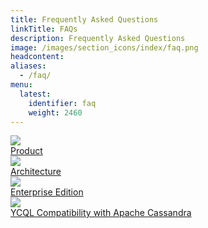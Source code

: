 ```yaml
---
title: Frequently Asked Questions
linkTitle: FAQs
description: Frequently Asked Questions
image: /images/section_icons/index/faq.png
headcontent:
aliases:
  - /faq/
menu:
  latest:
    identifier: faq
    weight: 2460
---
```


<div class="row">
  <div class="col-12 col-md-6 col-lg-12 col-xl-6">
    <a class="section-link icon-offset" href="product/">
      <div class="head">
        <img class="icon" src="/images/section_icons/index/introduction.png" aria-hidden="true" />       
        <div class="title">Product</div>
      </div>
      <div class="body">
      </div>
    </a>
  </div>

  <div class="col-12 col-md-6 col-lg-12 col-xl-6">
    <a class="section-link icon-offset" href="architecture/">
      <div class="head">
        <img class="icon" src="/images/section_icons/index/architecture.png" aria-hidden="true" />     
        <div class="title">Architecture</div>
      </div>
      <div class="body">
      </div>
    </a>
  </div>

  <div class="col-12 col-md-6 col-lg-12 col-xl-6">
    <a class="section-link icon-offset" href="enterprise-edition/">
      <div class="head">
        <img class="icon" src="/images/section_icons/manage/enterprise.png" aria-hidden="true" />      
        <div class="title">Enterprise Edition</div>
      </div>
      <div class="body">
      </div>
    </a>
  </div>

  <div class="col-12 col-md-6 col-lg-12 col-xl-6">
    <a class="section-link icon-offset" href="cassandra/">
      <div class="head">
        <img class="icon" src="/images/section_icons/api/cql.png" aria-hidden="true" />    
        <div class="title">YCQL Compatibility with Apache Cassandra</div>
      </div>
      <div class="body">
      </div>
    </a>
  </div>
</div>
